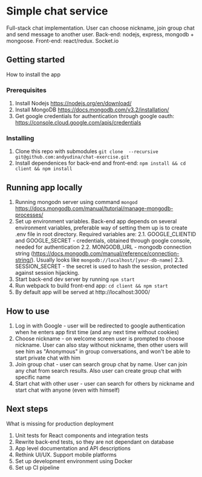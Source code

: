 # Simple chat service

Full-stack chat implementation. User can choose nickname, join group chat and send message to another user. Back-end: nodejs, express, mongodb + mongoose. Front-end: react/redux. Socket.io

## Getting started

How to install the app

### Prerequisites

1. Install Nodejs https://nodejs.org/en/download/
2. Install MongoDB https://docs.mongodb.com/v3.2/installation/
3. Get google credentials for authentication through google oauth: https://console.cloud.google.com/apis/credentials

### Installing

1. Clone this repo with submodules ```git clone  --recursive git@github.com:andyudina/chat-exercise.git```
2. Install dependenices for back-end and front-end: ```npm install && cd client && npm install```

## Running app locally

1. Running mongodn server using command ```mongod``` https://docs.mongodb.com/manual/tutorial/manage-mongodb-processes/
2. Set up environment variables. Back-end app depends on several environment variables, preferable way of setting them up is to create .env file in root directory. Required variables are:
2.1. GOOGLE_CLIENTID and GOOGLE_SECRET - credentials, obtained through google console, needed for authentication
2.2. MONGODB_URL - mongodb connection string (https://docs.mongodb.com/manual/reference/connection-string/). Usually looks like ```mongodb://localhost/[your-db-name]```
2.3. SESSION_SECRET - the secret is used to hash the session, protected against session hijacking.
3. Start back-end dev server by running ```npm start```
4. Run webpack to build front-end app: ```cd client && npm start```
5. By default app will be served at http://localhost:3000/

## How to use

1. Log in with Google - user will be redirected to google authentication when he enters app first time (and any next time without cookies)
2. Choose nickname - on welcome screen user is prompted to choose nickname. User can also stay without nickname, then other users will see him as "Anonymous" in group conversations, and won't be able to start private chat with him
3. Join group chat - user can search group chat by name. User can join any chat from search results. Also user can create group chat with specific name
4. Start chat with other user - user can search for others by nickname and start chat with anyone (even with himself)

## Next steps

What is missing for production deployment

1. Unit tests for React components and integration tests
2. Rewrite back-end tests, so they are not dependant on database
3. App level documentation and API descriptions
4. Rethink UI/UX. Support mobile platforms
5. Set up development environment using Docker
6. Set up CI pipeline
